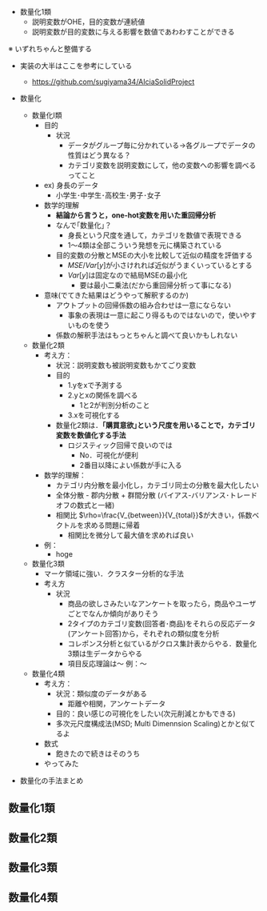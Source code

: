 - 数量化1類
    - 説明変数がOHE，目的変数が連続値
    - 説明変数が目的変数に与える影響を数値であわわすことができる






※ いずれちゃんと整備する

- 実装の大半はここを参考にしている
    - https://github.com/sugiyama34/AIciaSolidProject

- 数量化
    - 数量化Ⅰ類
        - 目的
            - 状況
                - データがグループ毎に分かれている→各グループでデータの性質はどう異なる？
                - カテゴリ変数を説明変数にして，他の変数への影響を調べるってこと
        - ex) 身長のデータ
            - 小学生･中学生･高校生･男子･女子
        - 数学的理解
            - **結論から言うと，one-hot変数を用いた重回帰分析**
            - なんで｢数量化｣？
                - 身長という尺度を通して，カテゴリを数値で表現できる
                - 1〜4類は全部こういう発想を元に構築されている
            - 目的変数の分散とMSEの大小を比較して近似の精度を評価する
                - $MSE/Var[y]$が小さけれれば近似がうまくいっているとする
                - $Var[y]$は固定なので結局MSEの最小化
                    - 要は最小二乗法(だから重回帰分析って事になる)
        - 意味(でてきた結果はどうやって解釈するのか)
            - アウトプットの回帰係数の組み合わせは一意にならない
                - 事象の表現は一意に起こり得るものではないので，使いやすいものを使う
            - 係数の解釈手法はもっとちゃんと調べて良いかもしれない
    - 数量化2類
        - 考え方：
            - 状況：説明変数も被説明変数もかてごり変数
            - 目的
                - 1.yをxで予測する
                - 2.yとxの関係を調べる
                    - 1と2が判別分析のこと
                - 3.xを可視化する
            - 数量化2類は．**｢購買意欲｣という尺度を用いることで，カテゴリ変数を数値化する手法**
                - ロジスティック回帰で良いのでは
                    - No．可視化が便利
                    - 2番目以降によい係数が手に入る
        - 数学的理解：
            - カテゴリ内分散を最小化し，カテゴリ同士の分散を最大化したい
            - 全体分散 - 郡内分散 + 群間分散 (バイアス-バリアンス･トレードオフの数式と一緒)
            - 相関比 $\rho=\frac{V_{between}}{V_{total}}$が大きい，係数ベクトルを求める問題に帰着
                - 相関比を微分して最大値を求めれば良い
        - 例：
            - hoge
    - 数量化3類
        - マーケ領域に強い．クラスター分析的な手法
        - 考え方
            - 状況
                - 商品の欲しさみたいなアンケートを取ったら，商品やユーザごとでなんか傾向がありそう
                - 2タイプのカテゴリ変数(回答者･商品)をそれらの反応データ(アンケート回答)から，それぞれの類似度を分析
                - コレポンス分析と似ているがクロス集計表からやる．数量化3類は生データからやる
                - 項目反応理論は〜
        例：〜
    - 数量化4類
        - 考え方：
            - 状況：類似度のデータがある
                - 距離や相関，アンケートデータ
            - 目的：良い感じの可視化をしたい(次元削減とかもできる)
            - 多次元尺度構成法(MSD; Multi Dimennsion Scaling)とかと似てるよ
        - 数式
            - 飽きたので続きはそのうち
        - やってみた

- 数量化の手法まとめ

## 数量化1類
## 数量化2類
## 数量化3類
## 数量化4類
